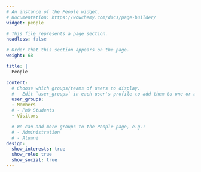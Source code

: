 ```yaml
---
# An instance of the People widget.
# Documentation: https://wowchemy.com/docs/page-builder/
widget: people

# This file represents a page section.
headless: false

# Order that this section appears on the page.
weight: 68

title: |
  People

content:
  # Choose which groups/teams of users to display.
  #   Edit `user_groups` in each user's profile to add them to one or more of these groups.
  user_groups:
  - Members
  # - PhD Students
  - Visitors

  # We can add more groups to the People page, e.g.:
  # - Administration
  # - Alumni
design:
  show_interests: true
  show_role: true
  show_social: true
---
```


